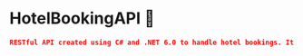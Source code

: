 # HotelBookingAPI 🏨

``` JSON
RESTful API created using C# and .NET 6.0 to handle hotel bookings. It supports CRUD operations, MVC, and uses an in-memory database. 
```
